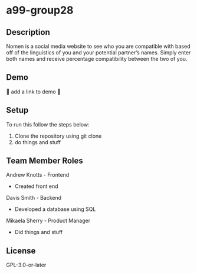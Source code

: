 # a99-group28

## Description

Nomen is a social media website to see who you are compatible with based off of the linguistics of you and your potential partner’s names. Simply enter both names and receive percentage compatibility between the two of you.

## Demo

🐸 add a link to demo 🐸

## Setup

To run this follow the steps below:

1. Clone the repository using git clone
2. do things and stuff

## Team Member Roles

Andrew Knotts - Frontend

- Created front end

Davis Smith - Backend

- Developed a database using SQL

Mikaela Sherry - Product Manager

- Did things and stuff

## License
GPL-3.0-or-later
